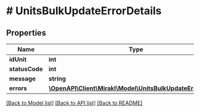 # # UnitsBulkUpdateErrorDetails

## Properties

Name | Type | Description | Notes
------------ | ------------- | ------------- | -------------
**idUnit** | **int** |  |
**statusCode** | **int** |  |
**message** | **string** |  |
**errors** | [**\OpenAPI\Client\Mirakl\Model\UnitsBulkUpdateErrorDetail[]**](UnitsBulkUpdateErrorDetail.md) |  |

[[Back to Model list]](../../README.md#models) [[Back to API list]](../../README.md#endpoints) [[Back to README]](../../README.md)
